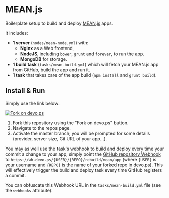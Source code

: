 # MEAN.js

Boilerplate setup to build and deploy [MEAN.js](http://meanjs.org) apps.

It includes:

- **1 server** (`nodes/mean-node.yml`) with:
  - **Nginx** as a Web frontend,
  - **NodeJS**, including `bower`, `grunt` and `forever`, to run the app.
  - **MongoDB** for storage.
- **1 build task** (`tasks/mean-build.yml`) which will fetch your MEAN.js app from GitHub, build the app and run it.
- **1 task** that takes care of the app build (`npm install` and `grunt build`).

## Install & Run

Simply use the link below:

[![Fork on devo.ps](https://app.devo.ps/assets/images/fork.png)](https://app.devo.ps/#/fork?git_url=https://github.com/devops-community/mean)


1. Fork this repository using the "Fork on devo.ps" button.
2. Navigate to the repos page.
3. Activate the master branch; you will be prompted for some details (provider, server size, Git URL of your app...).

You may as well use the task's webhook to build and deploy every time your commit a change to your app; simply point the [GitHub repository Webhook](https://developer.github.com/webhooks/creating/) to `https://wh.devo.ps/{USER}/{REPO}/rebuild/mean/app` (where `{USER}` is your username and `{REPO}` is the name of your forked repo in devo.ps). This will effectively trigger the build and deploy task every time GitHub registers a commit.

You can obfuscate this Webhook URL in the `tasks/mean-build.yml` file (see the `webhooks` attribute).
